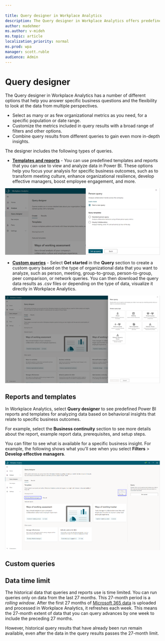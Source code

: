 ```yaml
---

title: Query designer in Workplace Analytics
description: The Query designer in Workplace Analytics offers predefined Power BI templates and other custom query options for more in-depth data analysis
author: madehmer
ms.author: v-mideh
ms.topic: article
localization_priority: normal 
ms.prod: wpa
manager: scott.ruble
audience: Admin
---
```


# Query designer

The Query designer in Workplace Analytics has a number of different options that help you answer specific business questions and the flexibility to look at the data from multiple perspectives.

* Select as many or as few organizational metrics as you need, for a specific population or date range.
* Customize the metrics included in query results with a broad range of filters and other options.
* Combine query results from different queries to gain even more in-depth insights.

The designer includes the following types of queries.

* [**Templates and reports**](#query-templates) - You can use predefined templates and reports that you can use to view and analyze data in Power BI. These options help you focus your analysis for specific business outcomes, such as to transform meeting culture, enhance organizational resilience, develop effective managers, boost employee engagement, and more.

![Predefined templates and reports](../Images/WpA/Tutorials/query-templates.png)

* [**Custom queries**](#custom-queries) - Select **Get started** in the **Query** section to create a custom query based on the type of organizational data that you want to analyze, such as person, meeting, group-to-group, person-to-group, peer comparison, or network queries. You can then download the query data results as .csv files or depending on the type of data, visualize it directly in Workplace Analytics.

![New query options](../Images/WpA/Tutorials/new-query.png)

## Reports and templates

In Workplace Analytics, select **Query designer** to see predefined Power BI reports and templates for analyzing data based on behavioral insights that relate to specific business outcomes.

For example, select the **Business continuity** section to see more details about the report, example report data, prerequisites, and setup steps.

You can filter to see what is available for a specific business insight. For example, the following shows what you'll see when you select **Filters** > **Develop effective managers**.

![Report filter for develop effective managers](../Images/WpA/Tutorials/query-template-filters.png)

## Custom queries



## Data time limit

The historical data that queries and reports use is time limited. You can run queries only on data from the last 27 months. This 27-month period is a _rolling window_. After the first 27 months of [Microsoft 365 data](../use/office-365-data.md) is uploaded and processed in Workplace Analytics, it refreshes each week. This means the 27-month extent of data that you can query advances by one week to include the preceding 27 months.

However, historical query results that have already been run remain available, even after the data in the query results passes the 27-month limit.
